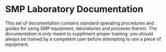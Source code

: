 SMP Laboratory Documentation
============================

This set of documentation contains standard operating procedures and guides for using SMP equipment, laboratories and proceses therein. 
The documentation is *only* meant to suppliment proper training: you should always be trained by a competent user before attempting to use a piece of equipment. 



<!-- # Welcome to MkDocs

For full documentation visit [mkdocs.org](https://www.mkdocs.org).

## Commands

* `mkdocs new [dir-name]` - Create a new project.
* `mkdocs serve` - Start the live-reloading docs server.
* `mkdocs build` - Build the documentation site.
* `mkdocs -h` - Print help message and exit.

## Project layout

    mkdocs.yml    # The configuration file.
    docs/
        index.md  # The documentation homepage.
        ...       # Other markdown pages, images and other files. -->
